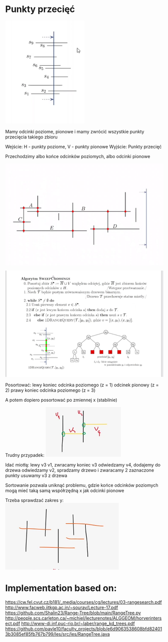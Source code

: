 # Punkty przecięć

![img.png](img.png)

Mamy odcinki poziome, pionowe i mamy zwrócić wszystkie punkty przecięcia takiego zbioru 

Wejście: H - punkty poziome, V - punkty pionowe
Wyjście: Punkty przecięć

Przechodzimy albo końce odcinków poziomych, albo odcinki pionowe

![img_1.png](img_1.png)

![img_2.png](img_2.png)

Posortować:
lewy koniec odcinka poziomego (z = 1)
odcinek pionowy (z = 2)
prawy koniec odcinka poziomego (z = 3)

A potem dopiero posortować po zmiennej x (stabilnie)

Trudny przypadek:
![img_3.png](img_3.png)

Idać miotłą:
lewy v3
v1, zwracamy koniec v3
odwiedzamy v4, dodajemy do drzewa
odwiedzamy v2, spradzamy drzewo i zwaracamy 2 zaznaczone punkty
usuwamy v3 z drzewa

Sortowanie pozwala uniknąć problemu, gdzie końce odcinków poziomych mogą mieć taką samą
współrzędną x jak odcinki pionowe

Trzeba sprawdzać zakres y:
![img_4.png](img_4.png)


# Implementation based on:
https://cw.fel.cvut.cz/b181/_media/courses/cg/lectures/03-rangesearch.pdf
http://www.facweb.iitkgp.ac.in/~sourav/Lecture-17.pdf
https://github.com/Shalin23/Range-Tree/blob/main/RangeTree.py
http://people.scs.carleton.ca/~michiel/lecturenotes/ALGGEOM/horverintersect.pdf
http://www-di.inf.puc-rio.br/~laber/range_kd_trees.pdf
https://github.com/pavle10/faculty_projects/blob/e6d9063538608bfd824013b3085ef85fb767b799/les/src/les/RangeTree.java
